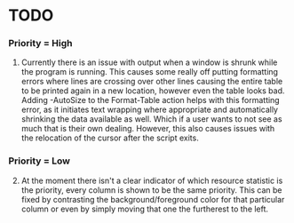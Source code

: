 # TODO

### Priority = High
1. Currently there is an issue with output when a window is shrunk while the program is running. This causes some really off putting formatting errors where lines are crossing over other lines causing the entire table to be printed again in a new location, however even the table looks bad. Adding -AutoSize to the Format-Table action helps with this formatting error, as it initiates text wrapping where appropriate and automatically shrinking the data available as well. Which if a user wants to not see as much that is their own dealing. However, this also causes issues with the relocation of the cursor after the script exits. 

### Priority = Low
2. At the moment there isn't a clear indicator of which resource statistic is the priority, every column is shown to be the same priority. This can be fixed by contrasting the background/foreground color for that particular column or even by simply moving that one the furtherest to the left. 